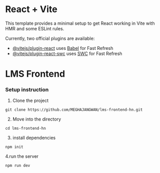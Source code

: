 # React + Vite

This template provides a minimal setup to get React working in Vite with HMR and some ESLint rules.

Currently, two official plugins are available:

- [@vitejs/plugin-react](https://github.com/vitejs/vite-plugin-react/blob/main/packages/plugin-react/README.md) uses [Babel](https://babeljs.io/) for Fast Refresh
- [@vitejs/plugin-react-swc](https://github.com/vitejs/vite-plugin-react-swc) uses [SWC](https://swc.rs/) for Fast Refresh
# LMS Frontend

### Setup instruction


1. Clone the project
```
git clone https://github.com/MEGHAJANGWAN/lms-frontend-hn.git
```
2. Move into the directory
```
cd lms-frontend-hn
```
3. install dependencies
```
npm init
```

4.run the server
```
npm run dev
```